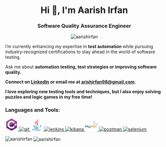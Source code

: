 <h1 align="center">Hi 👋, I'm Aarish Irfan</h1>
<h3 align="center">Software Quality Assurance Engineer</h3>

<p align="center">
  <img src="https://komarev.com/ghpvc/?username=aarishirfan&label=Profile%20views&color=0e75b6&style=flat" alt="aarishirfan" />
</p>

<p><strong></strong> I’m currently enhancing my expertise in <strong> test automation </strong>while pursuing industry-recognized certifications to stay ahead in the world of software testing.</p>

<p><strong></strong> Ask me about <strong>automation testing, test strategies or improving software quality.</strong></p>

<p><strong></strong><strong>Connect on <a href="https://www.linkedin.com/in/aarishirfan/" target="_blank">LinkedIn</a> or email me at <a href="mailto:arishirfan98@gmail.com">arishirfan98@gmail.com</a>.</strong></p>

<p><strong></strong><strong>I love exploring new testing tools and techniques, but I also enjoy solving puzzles and logic games in my free time!</strong></p>


<h3 align="left">Languages and Tools:</h3>
<p align="left"> <a href="https://www.w3schools.com/cs/" target="_blank" rel="noreferrer"> <img src="https://raw.githubusercontent.com/devicons/devicon/master/icons/csharp/csharp-original.svg" alt="csharp" width="40" height="40"/> </a> <a href="https://git-scm.com/" target="_blank" rel="noreferrer"> <img src="https://www.vectorlogo.zone/logos/git-scm/git-scm-icon.svg" alt="git" width="40" height="40"/> </a> <a href="https://www.java.com" target="_blank" rel="noreferrer"> <img src="https://raw.githubusercontent.com/devicons/devicon/master/icons/java/java-original.svg" alt="java" width="40" height="40"/> </a> <a href="https://www.jenkins.io" target="_blank" rel="noreferrer"> <img src="https://www.vectorlogo.zone/logos/jenkins/jenkins-icon.svg" alt="jenkins" width="40" height="40"/> </a> <a href="https://www.elastic.co/kibana" target="_blank" rel="noreferrer"> <img src="https://www.vectorlogo.zone/logos/elasticco_kibana/elasticco_kibana-icon.svg" alt="kibana" width="40" height="40"/> </a> <a href="https://www.mysql.com/" target="_blank" rel="noreferrer"> <img src="https://raw.githubusercontent.com/devicons/devicon/master/icons/mysql/mysql-original-wordmark.svg" alt="mysql" width="40" height="40"/> </a> <a href="https://postman.com" target="_blank" rel="noreferrer"> <img src="https://www.vectorlogo.zone/logos/getpostman/getpostman-icon.svg" alt="postman" width="40" height="40"/> </a> <a href="https://www.selenium.dev" target="_blank" rel="noreferrer"> <img src="https://raw.githubusercontent.com/detain/svg-logos/780f25886640cef088af994181646db2f6b1a3f8/svg/selenium-logo.svg" alt="selenium" width="40" height="40"/> </a> </p>


<p><img align="left" src="https://github-readme-stats.vercel.app/api/top-langs?username=aarishirfan&show_icons=true&locale=en&layout=compact" alt="aarishirfan" /></p>

<p>&nbsp;<img align="center" src="https://github-readme-stats.vercel.app/api?username=aarishirfan&show_icons=true&locale=en" alt="aarishirfan" /></p>

